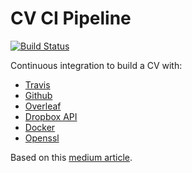 # CV CI Pipeline
[![Build Status](https://travis-ci.org/Fmrhj/cv-pipeline.svg?branch=master)](https://travis-ci.org/Fmrhj/cv-pipeline)

Continuous integration to build a CV with:
- [Travis](https://travis-ci.org)
- [Github](https://github.com)
- [Overleaf](https://www.overleaf.com)
- [Dropbox API](https://www.dropbox.com/developers)
- [Docker](https://www.docker.com/)
- [Openssl](https://www.openssl.org)

Based on this [medium article](https://medium.com/@baymac/continuous-integration-of-latex-documents-using-travis-ci-a1916c89e978).
